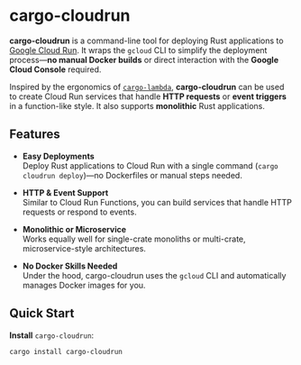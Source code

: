 # cargo-cloudrun

**cargo-cloudrun** is a command-line tool for deploying Rust applications to [Google Cloud Run](https://cloud.google.com/run). It wraps the `gcloud` CLI to simplify the deployment process—**no manual Docker builds** or direct interaction with the **Google Cloud Console** required.

Inspired by the ergonomics of [`cargo-lambda`](https://github.com/cargo-lambda/cargo-lambda), **cargo-cloudrun** can be used to create Cloud Run services that handle **HTTP requests** or **event triggers** in a function-like style. It also supports **monolithic** Rust applications.

## Features

- **Easy Deployments**  
  Deploy Rust applications to Cloud Run with a single command (`cargo cloudrun deploy`)—no Dockerfiles or manual steps needed.

- **HTTP & Event Support**  
  Similar to Cloud Run Functions, you can build services that handle HTTP requests or respond to events.

- **Monolithic or Microservice**  
  Works equally well for single-crate monoliths or multi-crate, microservice-style architectures.

- **No Docker Skills Needed**  
  Under the hood, cargo-cloudrun uses the `gcloud` CLI and automatically manages Docker images for you.

## Quick Start

**Install** `cargo-cloudrun`:

   ```bash
   cargo install cargo-cloudrun